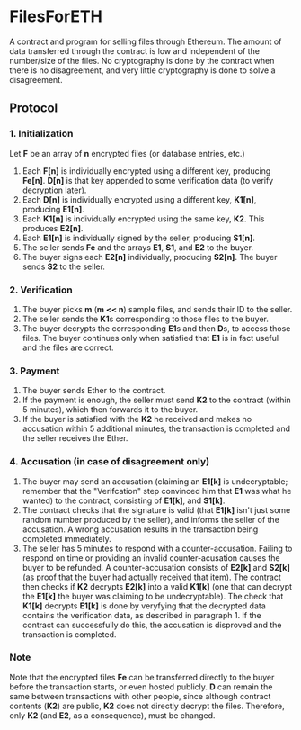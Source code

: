 # FilesForETH
A contract and program for selling files through Ethereum. The amount of data transferred through the contract is low and independent of the number/size of the files. No cryptography is done by the contract when there is no disagreement, and very little cryptography is done to solve a disagreement.

## Protocol

### 1. Initialization

Let **F** be an array of **n** encrypted files (or database entries, etc.)
  1. Each **F[n]** is individually encrypted using a different key, producing **Fe[n]**. **D[n]** is that key appended to some verification data (to verify decryption later).
  2. Each **D[n]** is individually encrypted using a different key, **K1[n]**, producing **E1[n]**.
  3. Each **K1[n]** is individually encrypted using the same key, **K2**. This produces **E2[n]**.
  4. Each **E1[n]** is individually signed by the seller, producing **S1[n]**.
  5. The seller sends **Fe** and the arrays **E1**, **S1**, and **E2** to the buyer.
  6. The buyer signs each **E2[n]** individually, producing **S2[n]**. The buyer sends **S2** to the seller.

### 2. Verification

  1. The buyer picks **m** (**m << n**) sample files, and sends their ID to the seller.
  2. The seller sends the **K1**s corresponding to those files to the buyer.
  3. The buyer decrypts the corresponding **E1**s and then **D**s, to access those files. The buyer continues only when satisfied that **E1** is in fact useful and the files are correct.

### 3. Payment

  1. The buyer sends Ether to the contract.
  2. If the payment is enough, the seller must send **K2** to the contract (within 5 minutes), which then forwards it to the buyer.
  3. If the buyer is satisfied with the **K2** he received and makes no accusation within 5 additional minutes, the transaction is completed and the seller receives the Ether.

### 4. Accusation (in case of disagreement only)

  1. The buyer may send an accusation (claiming an **E1[k]** is undecryptable; remember that the "Verifcation" step convinced him that **E1** was what he wanted) to the contract, consisting of **E1[k]**, and **S1[k]**.
  2. The contract checks that the signature is valid (that **E1[k]** isn't just some random number produced by the seller), and informs the seller of the accusation. A wrong accusation results in the transaction being completed immediately.
  3. The seller has 5 minutes to respond with a counter-accusation. Failing to respond on time or providing an invalid counter-acusation causes the buyer to be refunded. A counter-accusation consists of **E2[k]** and **S2[k]** (as proof that the buyer had actually received that item). The contract then checks if **K2** decrypts **E2[k]** into a valid **K1[k]** (one that can decrypt the **E1[k]** the buyer was claiming to be undecryptable). The check that **K1[k]** decrypts **E1[k]** is done by veryfying that the decrypted data contains the verification data, as described in paragraph 1. If the contract can successfully do this, the accusation is disproved and the transaction is completed.

### Note

Note that the encrypted files **Fe** can be transferred directly to the buyer before the transaction starts, or even hosted publicly. **D** can remain the same between transactions with other people, since although contract contents (**K2**) are public, **K2** does not directly decrypt the files. Therefore, only **K2** (and **E2**, as a consequence), must be changed.
